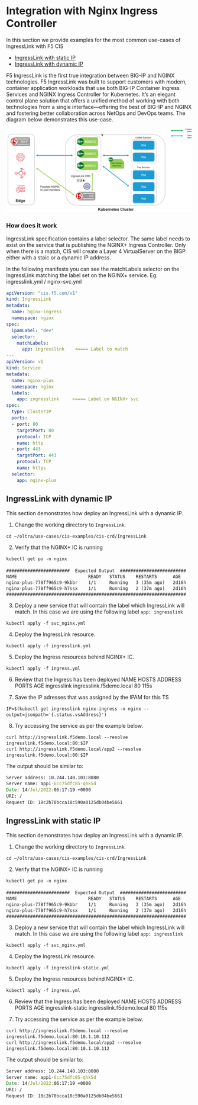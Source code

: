 # Integration with Nginx Ingress Controller
In this section we provide examples for the most common use-cases of IngressLink with F5 CIS
- [IngressLink with static IP](cis-crd/IngressLink/#ingressLink-with-static-ip)
- [IngressLink with dynamic IP](cis-crd/IngressLink/#dynamic-ip)


F5 IngressLink is the first true integration between BIG-IP and NGINX technologies. F5 IngressLink was built to support customers with modern, container application workloads that use both BIG-IP Container Ingress Services and NGINX Ingress Controller for Kubernetes. It’s an elegant control plane solution that offers a unified method of working with both technologies from a single interface—offering the best of BIG-IP and NGINX and fostering better collaboration across NetOps and DevOps teams. The diagram below demonstrates this use-case.

<img src="ingresslink.png">


### How does it work
IngressLink specification contains a label selector. The same label needs to exist on the service that is publishing the NGINX+ Ingress Controller. Only when there is a match, CIS will create a Layer 4 VirtualServer on the BIGP either with a staic or a dynamic IP address.

In the following manifests you can see the matchLabels selector on the IngressLink matching the label set on the NGINX+ service.
Eg: ingresslink.yml / nginx-svc.yml
```yml
apiVersion: "cis.f5.com/v1"
kind: IngressLink
metadata:
  name: nginx-ingress
  namespace: nginx
spec:
  ipamLabel: "dev"
  selector:
    matchLabels:
      app: ingresslink    <==== Label to match
---
apiVersion: v1
kind: Service
metadata:
  name: nginx-plus
  namespace: nginx
  labels:
    app: ingresslink     <==== Label on NGINX+ svc
spec:
  type: ClusterIP 
  ports:
  - port: 80
    targetPort: 80
    protocol: TCP
    name: http
  - port: 443
    targetPort: 443
    protocol: TCP
    name: https
  selector:
    app: nginx-plus
```


## IngressLink with dynamic IP
This section demonstrates how deploy an IngressLink with a dynamic IP.

1. Change the working directory to `IngressLink`.
```
cd ~/oltra/use-cases/cis-examples/cis-crd/IngressLink
```

2. Verify that the NGINX+ IC is running 
```
kubectl get po -n nginx

########################  Expected Output  #########################
NAME                           READY   STATUS    RESTARTS      AGE
nginx-plus-778ff965c9-9kbbr    1/1     Running   3 (35m ago)   2d16h
nginx-plus-778ff965c9-h7ssx    1/1     Running   2 (37m ago)   2d16h
####################################################################
```

3. Deploy a new service that will contain the label which IngressLink will match. In this case we are using the following label `app: ingresslink`
```
kubectl apply -f svc_nginx.yml
```

4. Deploy the IngressLink resource.
```
kubectl apply -f ingresslink.yml
```

5. Deploy the Ingress resources behind NGINX+ IC.
```
kubectl apply -f ingress.yml
```

6. Review that the Ingress has been deployed
NAME           HOSTS                      ADDRESS   PORTS   AGE
ingresslink    ingresslink.f5demo.local             80      115s


7. Save the IP adresses that was assigned by the IPAM for this TS
```
IP=$(kubectl get ingresslink nginx-ingress -n nginx --output=jsonpath='{.status.vsAddress}')
```

8. Try accessing the service as per the example below. 
```
curl http://ingresslink.f5demo.local --resolve ingresslink.f5demo.local:80:$IP 
curl http://ingresslink.f5demo.local/app2 --resolve ingresslink.f5demo.local:80:$IP 
```


The output should be similar to:
```cmd
Server address: 10.244.140.103:8080
Server name: app1-6cc75dfc85-qhk5d
Date: 14/Jul/2022:06:17:19 +0000
URI: /
Request ID: 18c2b70bcca18c590a0125db04be5661
```


## IngressLink with static IP
This section demonstrates how deploy an IngressLink with a dynamic IP.

1. Change the working directory to `IngressLink`.
```
cd ~/oltra/use-cases/cis-examples/cis-crd/IngressLink
```

2. Verify that the NGINX+ IC is running 
```
kubectl get po -n nginx

########################  Expected Output  #########################
NAME                           READY   STATUS    RESTARTS      AGE
nginx-plus-778ff965c9-9kbbr    1/1     Running   3 (35m ago)   2d16h
nginx-plus-778ff965c9-h7ssx    1/1     Running   2 (37m ago)   2d16h
####################################################################
```

3. Deploy a new service that will contain the label which IngressLink will match. In this case we are using the following label `app: ingresslink`
```
kubectl apply -f svc_nginx.yml
```

4. Deploy the IngressLink resource.
```
kubectl apply -f ingresslink-static.yml
```

5. Deploy the Ingress resources behind NGINX+ IC.
```
kubectl apply -f ingress.yml
```

6. Review that the Ingress has been deployed
NAME                  HOSTS                      ADDRESS   PORTS   AGE
ingresslink-static    ingresslink.f5demo.local             80      115s


8. Try accessing the service as per the example below. 
```
curl http://ingresslink.f5demo.local --resolve ingresslink.f5demo.local:80:10.1.10.112 
curl http://ingresslink.f5demo.local/app2 --resolve ingresslink.f5demo.local:80:10.1.10.112 
```

The output should be similar to:
```cmd
Server address: 10.244.140.103:8080
Server name: app1-6cc75dfc85-qhk5d
Date: 14/Jul/2022:06:17:19 +0000
URI: /
Request ID: 18c2b70bcca18c590a0125db04be5661
```
